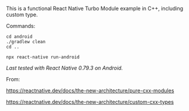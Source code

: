 This is a functional React Native Turbo Module example in C++, including custom type.

Commands:

```
cd android
./gradlew clean
cd ..
```

```
npx react-native run-android
```

*Last tested with React Native 0.79.3 on Android.*

From:

<https://reactnative.dev/docs/the-new-architecture/pure-cxx-modules>

<https://reactnative.dev/docs/the-new-architecture/custom-cxx-types>

